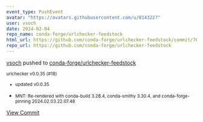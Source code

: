 ```yaml
---
event_type: PushEvent
avatar: "https://avatars.githubusercontent.com/u/814322?"
user: vsoch
date: 2024-02-04
repo_name: conda-forge/urlchecker-feedstock
html_url: https://github.com/conda-forge/urlchecker-feedstock/commit/76feb99de20fb80f4a0caa205a83aa96aad1cb96
repo_url: https://github.com/conda-forge/urlchecker-feedstock
---
```


<a href='https://github.com/vsoch' target='_blank'>vsoch</a> pushed to <a href='https://github.com/conda-forge/urlchecker-feedstock' target='_blank'>conda-forge/urlchecker-feedstock</a>

<small>urlchecker v0.0.35 (#18)

* updated v0.0.35

* MNT: Re-rendered with conda-build 3.28.4, conda-smithy 3.30.4, and conda-forge-pinning 2024.02.03.22.07.48</small>

<a href='https://github.com/conda-forge/urlchecker-feedstock/commit/76feb99de20fb80f4a0caa205a83aa96aad1cb96' target='_blank'>View Commit</a>